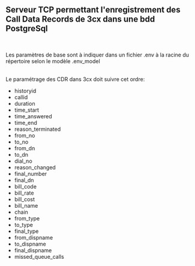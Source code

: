 <h2>Serveur TCP permettant l'enregistrement des Call Data Records de 3cx dans une bdd PostgreSql</h2></br>

Les paramètres de base sont à indiquer dans un fichier .env à la racine du répertoire selon le modèle .env_model

</br>
Le paramétrage des CDR dans 3cx doit suivre cet ordre:
<ul>
<li>historyid</li>
<li>callid</li>
<li>duration</li>
<li>time_start</li>
<li>time_answered</li>
<li>time_end</li>
<li>reason_terminated</li>
<li>from_no</li>
<li>to_no</li>
<li>from_dn</li>
<li>to_dn</li>
<li>dial_no</li>
<li>reason_changed</li>
<li>final_number</li>
<li>final_dn</li>
<li>bill_code</li>
<li>bill_rate</li>
<li>bill_cost</li>
<li>bill_name</li>
<li>chain</li>
<li>from_type</li>
<li>to_type</li>
<li>final_type</li>
<li>from_dispname</li>
<li>to_dispname</li>
<li>final_dispname</li>
<li>missed_queue_calls</li>
</ul>

